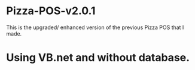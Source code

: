 # Pizza-POS-v2.0.1
This is the upgraded/ enhanced version of the previous Pizza POS that I made.
# Using VB.net and without database.
